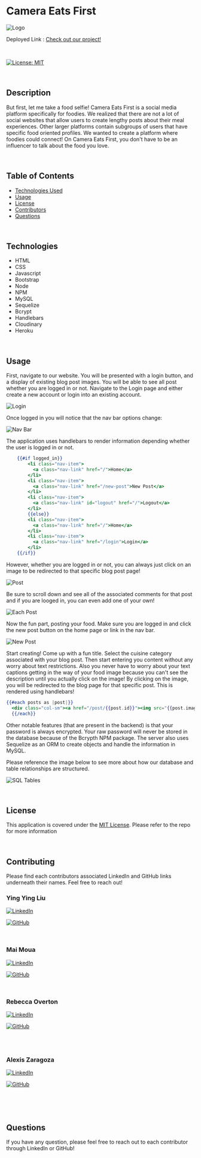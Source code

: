 
# Camera Eats First 
![Logo](./images/logo.png)


 Deployed Link : [Check out our project!](https://cam-eats-first.herokuapp.com/)

<br>

[![License: MIT](https://img.shields.io/badge/License-MIT-yellow.svg)](https://opensource.org/licenses/MIT)

<br>

## Description
But first, let me take a food selfie! Camera Eats First is a social media platform specifically for foodies. We realized that there are not a lot of social websites that allow users to create lengthy posts about their meal experiences. Other larger platforms contain subgroups of users that have specific food oriented profiles. We wanted to create a platform where foodies could connect! On Camera Eats First, you don't have to be an influencer to talk about the food you love.




<br>

## Table of Contents

- [Technologies Used](#technologies)
- [Usage](#usage)
- [License](#license)
- [Contributors](#contributors)
- [Questions](#questions)

<br>

## Technologies
- HTML
- CSS
- Javascript
- Bootstrap
- Node
- NPM
- MySQL
- Sequelize
- Bcrypt
- Handlebars
- Cloudinary
- Heroku


<br>

## Usage
First, navigate to our website. You will be presented with a login button, and a display of existing blog post images. You will be able to see all post whether you are logged in or not. Navigate to the Login page and either create a new account or login into an existing account.

![Login](./images/gif/signup.gif)

Once logged in you will notice that the nav bar options change:

![Nav Bar](./images/gif/home%3Alogin%3Alogout.gif)

The application uses handlebars to render information depending whether the user is logged in or not.

```handlebars
    {{#if logged_in}}
        <li class="nav-item">
          <a class="nav-link" href="/">Home</a>
        </li>
        <li class="nav-item">
          <a class="nav-link" href="/new-post">New Post</a>
        </li>
        <li class="nav-item">
          <a class="nav-link" id="logout" href="/">Logout</a>
        </li>
        {{else}}
        <li class="nav-item">
          <a class="nav-link" href="/">Home</a>
        </li>
        <li class="nav-item">
          <a class="nav-link" href="/login">Login</a>
        </li>
    {{/if}}
```

However, whether you are logged in or not, you can always just click on an image to be redirected to that specific blog post page!

![Post](./images/blog-post.png)

Be sure to scroll down and see all of the associated comments for that post and if you are looged in, you can even add one of your own!

![Each Post](./images/gif/each-post.gif)

Now the fun part, posting your food. Make sure you are logged in and click the new post button on the home page or link in the nav bar.

![New Post](./images/gif/new-post.gif)

Start creating! Come up with a fun title. Select the cuisine category associated with your blog post. Then start entering you content without any worry about text restrictions. Also you never have to worry about your text captions getting in the way of your food image because you can't see the description until you actually click on the image! By clicking on the image, you will be redirected to the blog page for that specific post. This is rendered using handlebars!

```handlebars
{{#each posts as |post|}}
  <div class="col-sm"><a href="/post/{{post.id}}"><img src="{{post.image}}" width="400" height="400"></a></div>
  {{/each}}
```

Other notable features (that are present in the backend) is that your password is always encrypted. Your raw password will never be stored in the database because of the Bcrypth NPM package.
The server also uses Sequelize as an ORM to create objects and handle the information in MySQL.

Please reference the image below to see more about how our database and table relationships are structured.

![SQL Tables](./images/sql.png)



<br>

## License
This application is covered under the [MIT License](https://github.com/SkyWalkerMM26/Food-Blog-Post/blob/main/LICENSE). Please refer to the repo for more information

<br>

## Contributing
Please find each contributors associated LinkedIn and GitHub links underneath their names. Feel free to reach out!

### Ying Ying Liu 

 [![LinkedIn](https://img.shields.io/badge/LinkedIn-0077B5?style=for-the-badge&logo=linkedin&logoColor=white)](https://www.linkedin.com/in/ying-ying-l-5865a4136/)

[![GitHub](https://img.shields.io/badge/GitHub-100000?style=for-the-badge&logo=github&logoColor=white)](https://github.com/yingyliu)

<br>
 
 
### Mai Moua

[![LinkedIn](https://img.shields.io/badge/LinkedIn-0077B5?style=for-the-badge&logo=linkedin&logoColor=white)](https://www.linkedin.com/in/mai-moua-69a50517a/)

[![GitHub](https://img.shields.io/badge/GitHub-100000?style=for-the-badge&logo=github&logoColor=white)](https://github.com/SkyWalkerMM26)
<br>

<br>
 
 
### Rebecca Overton

[![LinkedIn](https://img.shields.io/badge/LinkedIn-0077B5?style=for-the-badge&logo=linkedin&logoColor=white)](https://www.linkedin.com/in/rebecca-overton/)

[![GitHub](https://img.shields.io/badge/GitHub-100000?style=for-the-badge&logo=github&logoColor=white)](https://github.com/overtonr)

<br>

<br>
 
 
### Alexis Zaragoza

[![LinkedIn](https://img.shields.io/badge/LinkedIn-0077B5?style=for-the-badge&logo=linkedin&logoColor=white)](https://www.linkedin.com/in/alexis-zaragoza-5baa51242/)

[![GitHub](https://img.shields.io/badge/GitHub-100000?style=for-the-badge&logo=github&logoColor=white)](https://github.com/turtle2001)

<br>

<br>
 
 


<br>

## Questions
If you have any question, please feel free to reach out to each contributor through LinkedIn or GitHub!
